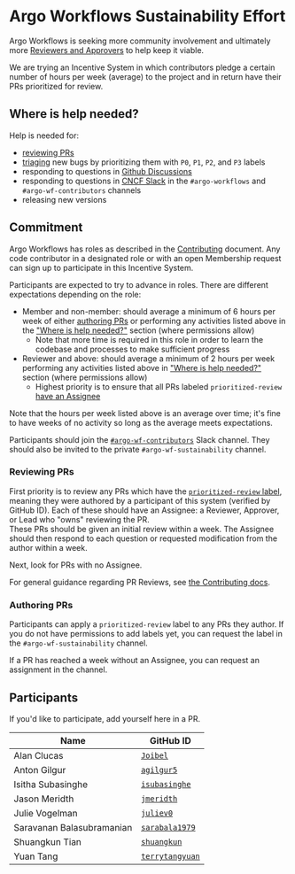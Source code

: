 # Argo Workflows Sustainability Effort

Argo Workflows is seeking more community involvement and ultimately more [Reviewers and Approvers](https://github.com/argoproj/argoproj/blob/main/community/membership.md) to help keep it viable. 

We are trying an Incentive System in which contributors pledge a certain number of hours per week (average) to the project and in return have their PRs prioritized for review.

## Where is help needed?

Help is needed for:
* [reviewing PRs](#reviewing-PRs)
* [triaging](../docs/CONTRIBUTING.md#triaging-bugs) new bugs by prioritizing them with `P0`, `P1`, `P2`, and `P3` labels
* responding to questions in [Github Discussions](https://github.com/argoproj/argo-workflows/discussions)
* responding to questions in [CNCF Slack](https://argoproj.github.io/community/join-slack) in the `#argo-workflows` and `#argo-wf-contributors` channels 
* releasing new versions

## Commitment

Argo Workflows has roles as described in the [Contributing](../docs/CONTRIBUTING.md#roles) document.
Any code contributor in a designated role or with an open Membership request can sign up to participate in this Incentive System.

Participants are expected to try to advance in roles.
There are different expectations depending on the role:
- Member and non-member: should average a minimum of 6 hours per week of either [authoring PRs](../docs/CONTRIBUTING.md#authoring-prs) or performing any activities listed above in the ["Where is help needed?"](#where-is-help-needed) section (where permissions allow)
  - Note that more time is required in this role in order to learn the codebase and processes to make sufficient progress
- Reviewer and above: should average a minimum of 2 hours per week performing any activities listed above in ["Where is help needed?"](#where-is-help-needed) section (where permissions allow)
  - Highest priority is to ensure that all PRs labeled `prioritized-review` [have an Assignee](#reviewing-prs)

Note that the hours per week listed above is an average over time; it's fine to have weeks of no activity so long as the average meets expectations.

Participants should join the [`#argo-wf-contributors`](https://cloud-native.slack.com/archives/C0510EUH90V) Slack channel. They should also be invited to the private `#argo-wf-sustainability` channel.

### Reviewing PRs

First priority is to review any PRs which have the [`prioritized-review` label](https://github.com/argoproj/argo-workflows/labels/prioritized-review), meaning they were authored by a participant of this system (verified by GitHub ID).
Each of these should have an Assignee: a Reviewer, Approver, or Lead who "owns" reviewing the PR.<br />
These PRs should be given an initial review within a week.
The Assignee should then respond to each question or requested modification from the author within a week.

Next, look for PRs with no Assignee. 

For general guidance regarding PR Reviews, see [the Contributing docs](../CONTRIBUTING.md#reviewing-prs).

### Authoring PRs

Participants can apply a `prioritized-review` label to any PRs they author.
If you do not have permissions to add labels yet, you can request the label in the `#argo-wf-sustainability` channel.

If a PR has reached a week without an Assignee, you can request an assignment in the channel.

## Participants

If you'd like to participate, add yourself here in a PR.

| Name                      | GitHub ID                                               |
|---------------------------|---------------------------------------------------------|
| Alan Clucas               | [`Joibel`](https://github.com/Joibel)                     |
| Anton Gilgur              | [`agilgur5`](https://github.com/agilgur5)                 |
| Isitha Subasinghe         | [`isubasinghe`](https://github.com/isubasinghe)           |
| Jason Meridth             | [`jmeridth`](https://github.com/jmeridth)                 |
| Julie Vogelman            | [`juliev0`](https://github.com/juliev0)                   |
| Saravanan Balasubramanian | [`sarabala1979`](https://github.com/sarabala1979)         |
| Shuangkun Tian            | [`shuangkun`](https://github.com/shuangkun)               |
| Yuan Tang                 | [`terrytangyuan`](https://github.com/terrytangyuan)       |
